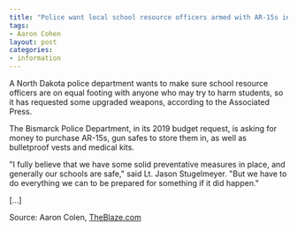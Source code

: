 ```yaml
---
title: "Police want local school resource officers armed with AR-15s in North Dakota"
tags:
- Aaron Cohen
layout: post
categories:
- information
---
```


A North Dakota police department wants to make sure school resource officers are on equal footing with anyone who may try to harm students, so it has requested some upgraded weapons, according to the Associated Press.

The Bismarck Police Department, in its 2019 budget request, is asking for money to purchase AR-15s, gun safes to store them in, as well as bulletproof vests and medical kits.

"I fully believe that we have some solid preventative measures in place, and generally our schools are safe," said Lt. Jason Stugelmeyer. "But we have to do everything we can to be prepared for something if it did happen."

\[...\]

Source: Aaron Colen, [TheBlaze.com](https://www.theblaze.com/news/2018/08/13/police-want-local-school-resource-officers-armed-with-ar-15s-in-north-dakota)
